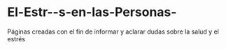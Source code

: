 # El-Estr--s-en-las-Personas-
Páginas creadas con el fin de informar y aclarar dudas sobre la salud y el estrés 
